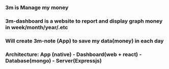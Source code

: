 ### 3m is Manage my money

### 3m-dashboard is a website to report and display graph money in week/month/year/.etc

### Will create 3m-note (App) to save my data(money) in each day 

### Architecture: App (native) - Dashboard(web + react) - Database(mongo) - Server(Expressjs)